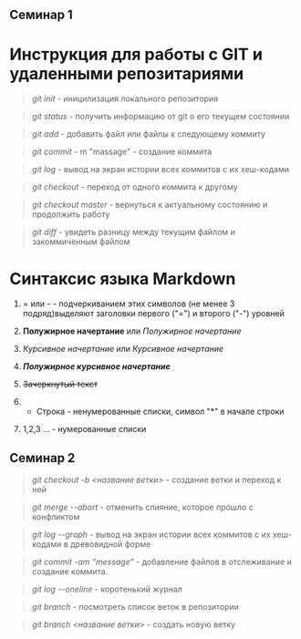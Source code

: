 ## Семинар 1

# Инструкция для работы с GIT и удаленными репозитариями

> *git init* - иницилизация локального репозитория

> *git status* - получить информацию от git о его текущем состоянии

> *git add* - добавить файл или файлы к следующему коммиту

> *git commit* - m "massage" - создание коммита

> *git log* - вывод на экран истории всех коммитов с их хеш-кодами

> *git checkout* - переход от одного коммита к другому

> *git checkout master* - вернуться к актуальному состоянию и продолжить работу

> *git diff* - увидеть разницу между текущим файлом и закоммиченным файлом

# Синтаксис языка Markdown

1. = или - - подчеркиванием этих символов (не менее 3 подряд)выделяют заголовки первого ("=") и второго ("-") уровней

2. **Полужирное начертание** или _Полужирное начертание_

3. *Курсивное начертание* или _Курсивное начертание_

4. ***Полужирное курсивное начертание***

5. ~~Зачеркнутый текст~~

6. * Строка - ненумерованные списки, символ "*" в начале строки


7. 1,2,3 ... - нумерованные списки

## Семинар 2

> *git checkout  -b <название ветки>* - создание ветки и переход к ней

> *git merge --abort* - отменить слияние, которое прошло с конфликтом

> *git log --graph* - вывод на экран истории всех коммитов с их хеш-кодами в древовидной форме

> *git commit -am “message”* - добавление файлов в отслеживание и       создание коммита.

> *git log --oneline* - коротенький журнал

> *git branch* - посмотреть список веток в репозитории

> *git branch <название ветки>* - создать новую ветку